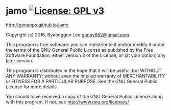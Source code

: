 # jamo [![License: GPL v3](https://img.shields.io/badge/License-GPL%20v3-blue.svg)](https://www.gnu.org/licenses/gpl-3.0)
http://gonapps.github.io/jamo<br/>

Copyright (c) 2016, Byeonggon Lee gonny952@gmail.com

This program is free software: you can redistribute it and/or modify it under the terms of the GNU General Public License as published by the Free Software Foundation, either version 3 of the License, or (at your option) any later version.

This program is distributed in the hope that it will be useful, but WITHOUT ANY WARRANTY; without even the implied warranty of MERCHANTABILITY or FITNESS FOR A PARTICULAR PURPOSE. See the GNU General Public License for more details. 

You should have received a copy of the GNU General Public License along with this program. If not, see http://www.gnu.org/licenses/

